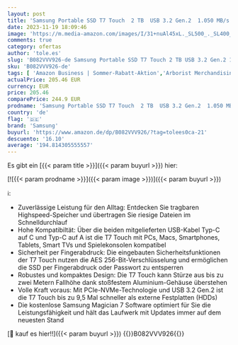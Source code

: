 ```yaml
---
layout: post
title: 'Samsung Portable SSD T7 Touch  2 TB  USB 3.2 Gen.2  1.050 MB/s Lesen  1.000 MB/s Schreiben  Externe SSD Festplatte mit Fingerabdruckscanner für Mac  PC  Tablet  Konsole  Metallic Black  MU-PC2T0K/WW'
date: 2023-11-19 18:09:46
image: 'https://m.media-amazon.com/images/I/31+nuAl45xL._SL500_._SL400_.jpg'
comments: true
category: ofertas
author: 'tole.es'
slug: 'B082VVV926-de Samsung Portable SSD T7 Touch 2 TB USB 3.2 Gen.2 1.050...'
sku: 'B082VVV926-de'
tags: [ 'Amazon Business | Sommer-Rabatt-Aktion','Arborist Merchandising Root','Computer & Zubehör','Datenspeicher','Externe Datenspeicher','Externe SSD','Samsung PSSDs','Self Service','Special Features Stores','Stores','a4cbee59-f823-40fe-831a-7de64f655f6f_0','a4cbee59-f823-40fe-831a-7de64f655f6f_9701','e26659c6-d1cd-45cb-800b-2f9b432b8572_0','e26659c6-d1cd-45cb-800b-2f9b432b8572_1301','samsung','🇩🇪', ]
actualPrice: 205.46 EUR
currency: EUR
price: 205.46
comparePrice: 244.9 EUR
prodname: 'Samsung Portable SSD T7 Touch  2 TB  USB 3.2 Gen.2  1.050 MB/s Lesen  1.000 MB/s Schreiben  Externe SSD Festplatte mit Fingerabdruckscanner für Mac  PC  Tablet  Konsole  Metallic Black  MU-PC2T0K/WW'
country: 'de'
flag: '🇩🇪'
brand: 'Samsung'
buyurl: 'https://www.amazon.de/dp/B082VVV926/?tag=tolees0ca-21'
descuento: '16.10'
average: '194.814305555557'
---
```


Es gibt ein [{{< param title >}}]({{< param buyurl >}}) hier:

[![{{< param prodname >}}]({{< param image >}})]({{< param buyurl >}})

ℹ️:

- Zuverlässige Leistung für den Alltag: Entdecken Sie tragbaren Highspeed-Speicher und übertragen Sie riesige Dateien im Schnelldurchlauf
- Hohe Kompatibiltät: Über die beiden mitgelieferten USB-Kabel Typ-C auf C und Typ-C auf A ist die T7 Touch mit PCs, Macs, Smartphones, Tablets, Smart TVs und Spielekonsolen kompatibel
- Sicherheit per Fingerabdruck: Die eingebauten Sicherheitsfunktionen der T7 Touch nutzen die AES 256-Bit-Verschlüsselung und ermöglichen die SSD per Fingerabdruck oder Passwort zu entsperren
- Robustes und kompaktes Design: Die T7 Touch kann Stürze aus bis zu zwei Metern Fallhöhe dank stoßfestem Aluminium-Gehäuse überstehen
- Volle Kraft voraus: Mit PCIe-NVMe-Technologie und USB 3.2 Gen.2 ist die T7 Touch bis zu 9,5 Mal schneller als externe Festplatten (HDDs)
- Die kostenlose Samsung Magician 7 Software optimiert für Sie die Leistungsfähigkeit und hält das Laufwerk mit Updates immer auf dem neuesten Stand

[🛒 kauf es hier!!]({{< param buyurl >}})
{{<world>}}B082VVV926{{</world>}}
